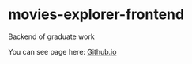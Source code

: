 # movies-explorer-frontend
Backend of graduate work 


You can see page here: [Github.io](https://ikrad-e.github.io/movies-explorer-frontend/)